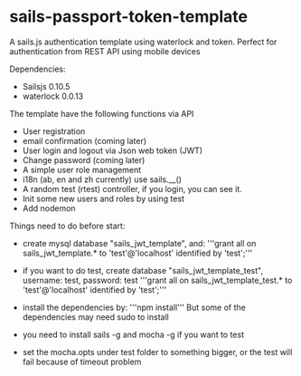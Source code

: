 sails-passport-token-template
=============================

A sails.js authentication template using waterlock and token. Perfect for authentication from REST API using mobile devices

Dependencies:
 * Sailsjs 0.10.5
 * waterlock 0.0.13

The template have the following functions via API
 * User registration
 * email confirmation (coming later)
 * User login and logout via Json web token (JWT)
 * Change password (coming later)
 * A simple user role management
 * i18n (ab, en and zh currently) use sails.__()
 * A random test (rtest) controller, if you login, you can see it.
 * Init some new users and roles by using test
 * Add nodemon

Things need to do before start:
 * create mysql database "sails_jwt_template", and:
 '''grant all on sails_jwt_template.* to 'test'@'localhost' identified by 'test';'''

 * if you want to do test, create database "sails_jwt_template_test", username: test, password: test
 '''grant all on sails_jwt_template_test.* to 'test'@'localhost' identified by 'test';'''

 * install the dependencies by:
 '''npm install'''
 But some of the dependencies may need sudo to install

 * you need to install sails -g and mocha -g if you want to test
 * set the mocha.opts under test folder to something bigger, or the test will fail because of timeout problem
